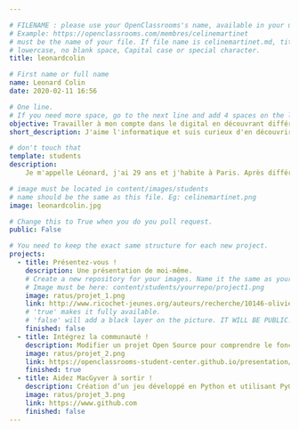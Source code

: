 ```yaml
---

# FILENAME : please use your OpenClassrooms's name, available in your url.
# Example: https://openclassrooms.com/membres/celinemartinet
# must be the name of your file. If file name is celinemartinet.md, title is celinemartinet.
# lowercase, no blank space, Capital case or special character.
title: leonardcolin

# First name or full name
name: Leonard Colin
date: 2020-02-11 16:56

# One line.
# If you need more space, go to the next line and add 4 spaces on the left, as in 'description'.
objective: Travailler à mon compte dans le digital en découvrant différents langages de programmation.
short_description: J'aime l'informatique et suis curieux d'en découvrir toujours plus.

# don't touch that
template: students
description:
    Je m'appelle Léonard, j'ai 29 ans et j'habite à Paris. Après différentes expériences, notammant au sein d'un concept         store parisien, j'ai souhaité me réorienter vers la programmation informatique. Je me suis donc lancé dans la formation     OC "Développeur d'application - Python". J'ai toujours apprécié l'informatique et ses technologies associées.

# image must be located in content/images/students
# name should be the same as this file. Eg: celinemartinet.png
image: leonardcolin.jpg

# Change this to True when you do you pull request.
public: False

# You need to keep the exact same structure for each new project.
projects:
  - title: Présentez-vous !
    description: Une présentation de moi-même.
    # Create a new repository for your images. Name it the same as your nickname and profile picture.
    # Image must be here: content/students/yourrepo/project1.png
    image: ratus/projet_1.png
    link: http://www.ricochet-jeunes.org/auteurs/recherche/10146-olivier-vogel
    # 'true' makes it fully available.
    # 'false' will add a black layer on the picture. IT WILL BE PUBLIC!
    finished: false
  - title: Intégrez la communauté !
    description: Modifier un projet Open Source pour comprendre le fonctionnement de Git, de Github et des pull requests. 
    image: ratus/projet_2.png
    link: https://openclassrooms-student-center.github.io/presentation/students/ratus.html
    finished: true
  - title: Aidez MacGyver à sortir !
    description: Création d’un jeu développé en Python et utilisant PyGame.
    image: ratus/projet_3.png
    link: https://www.github.com
    finished: false
---
```

